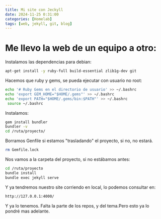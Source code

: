 ```yaml
---
title: Mi site con Jeckyll
date: 2024-11-25 0:31:00
categories: [Homelab]
tags: [web, jekyll, git, blog]
---
```


# Me llevo la web de un equipo a otro:

Instalamos las dependencias para debian:
```bash
apt-get install -y ruby-full build-essential zlib1g-dev git
```
Hacemos que ruby y gems, se pueda ejecutar con usuario no root:
```bash
echo '# Ruby Gems en el directorio de usuario' >> ~/.bashrc
echo 'export GEM_HOME="$HOME/.gems"' >> ~/.bashrc
echo 'export PATH="$HOME/.gems/bin:$PATH"' >> ~/.bashrc
 source ~/.bashrc
```
Instalamos:
```bash
gem install bundler
bundler -v
cd /ruta/proyecto/
```
Borramos Genfile si estamos "trasladando" el proyecto, si no, no estará.
```bash
rm Gemfile.lock
```
Nos vamos a la carpeta del proyecto, si no estábamos antes:

```bash
cd /ruta/proyecto
bundle install
bundle exec jekyll serve
```
Y ya tendremos nuestro site corriendo en local, lo podemos consultar en:

```bash
http://127.0.0.1:4000/
```

Y ya lo tenemos. Falta la parte de los repos, y del tema.Pero esto ya lo pondré mas adelante.
